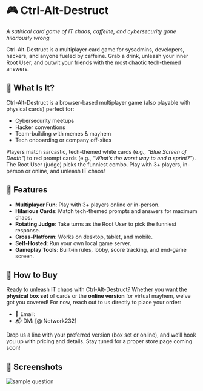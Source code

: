 # 🎮 Ctrl-Alt-Destruct
*A satirical card game of IT chaos, caffeine, and cybersecurity gone hilariously wrong.*

Ctrl-Alt-Destruct is a multiplayer card game for sysadmins, developers, hackers, and anyone fueled by caffeine. Grab a drink, unleash your inner Root User, and outwit your friends with the most chaotic tech-themed answers.


## 🎲 What Is It?

Ctrl-Alt-Destruct is a browser-based multiplayer game (also playable with physical cards) perfect for:
- Cybersecurity meetups
- Hacker conventions
- Team-building with memes & mayhem
- Tech onboarding or company off-sites

Players match sarcastic, tech-themed white cards (e.g., *“Blue Screen of Death”*) to red prompt cards (e.g., *“What’s the worst way to end a sprint?”*). The Root User (judge) picks the funniest combo. Play with 3+ players, in-person or online, and unleash IT chaos!

## 🚀 Features

- **Multiplayer Fun**: Play with 3+ players online or in-person.
- **Hilarious Cards**: Match tech-themed prompts and answers for maximum chaos.
- **Rotating Judge**: Take turns as the Root User to pick the funniest response.
- **Cross-Platform**: Works on desktop, tablet, and mobile.
- **Self-Hosted**: Run your own local game server.
- **Gameplay Tools**: Built-in rules, lobby, score tracking, and end-game screen.

## 💸 How to Buy

Ready to unleash IT chaos with Ctrl-Alt-Destruct? Whether you want the **physical box set** of cards or the **online version** for virtual mayhem, we’ve got you covered! For now, reach out to us directly to place your order:

- 📧 Email: 
- 📬 DM: [@ Network232]

Drop us a line with your preferred version (box set or online), and we’ll hook you up with pricing and details. Stay tuned for a proper store page coming soon!

## 📸 Screenshots


![sample question](https://github.com/user-attachments/assets/87a4bcf6-0e6e-4da6-90e7-2018735780be)
